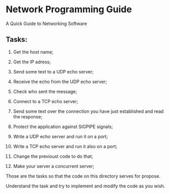 Network Programming Guide
=======================

A Quick Guide to Networking Software


## Tasks:

1) Get the host name;

2) Get the IP adress;

3) Send some text to a UDP echo server;

4) Receive the echo from the UDP echo server;

5) Check who sent the message;

6) Connect to a TCP echo server;

7) Send some text over the connection you have just established and read the response;

8) Protect the application against SIGPIPE signals;

9) Write a UDP echo server and run it on a port;

10) Write a TCP echo server and run it also on a port;

11) Change the previoust code to do that;

12) Make your server a concurrent server;

Those are the tasks so that the code on this directory serves for propose.

Understand the task and try to implement and modify the code as you wish.
